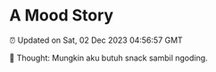 # A Mood Story

⏰ Updated on Sat, 02 Dec 2023 04:56:57 GMT

💭 Thought: Mungkin aku butuh snack sambil ngoding.

